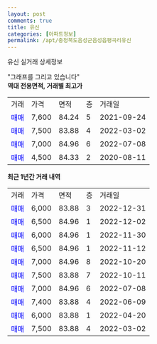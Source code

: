 ```yaml
---
layout: post
comments: true
title: 유신
categories: [아파트정보]
permalink: /apt/충청북도음성군음성읍평곡리유신
---
```


유신 실거래 상세정보

<script type="text/javascript">
  google.charts.load('current', {'packages':['line', 'corechart']});
  google.charts.setOnLoadCallback(drawChart);

  function drawChart() {
    var data = new google.visualization.DataTable();
    data.addColumn('date', '거래일');
    data.addColumn('number', "매매");
    data.addColumn('number', "전세");
    data.addColumn('number', "전매");

    data.addRows([[new Date(Date.parse("2022-12-31")), 6000, null, null], [new Date(Date.parse("2022-12-02")), 6500, null, null], [new Date(Date.parse("2022-11-30")), 6000, null, null], [new Date(Date.parse("2022-11-12")), 6500, null, null], [new Date(Date.parse("2022-10-20")), 7000, null, null], [new Date(Date.parse("2022-10-11")), 7500, null, null], [new Date(Date.parse("2022-07-08")), 7000, null, null], [new Date(Date.parse("2022-06-09")), 7400, null, null], [new Date(Date.parse("2022-04-20")), 6000, null, null], [new Date(Date.parse("2022-03-02")), 7500, null, null]]);

    var options = {
      hAxis: {
        format: 'yyyy/MM/dd'
      },    
      lineWidth: 0,
      pointsVisible: true,    
      title: '최근 1년간 유형별 실거래가 분포',
      legend: { position: 'bottom' }
    };

    var formatter = new google.visualization.NumberFormat({pattern:'###,###'} );
    formatter.format(data, 1);
    formatter.format(data, 2);
    
    setTimeout(function() {
        var chart = new google.visualization.LineChart(document.getElementById('columnchart_material'));
        chart.draw(data, (options));
        document.getElementById('loading').style.display = 'none';
    }, 200);
  }
</script>


<div id="loading" style="z-index:20; display: block; margin-left: 0px">"그래프를 그리고 있습니다"</div>
<div id="columnchart_material" style="width: 95%; margin-left: 0px; display: block"></div>
<!-- contents start -->
<b>역대 전용면적, 거래별 최고가</b>
<table class="sortable">
    <tr>
      <td>거래</td>
      <td>가격</td>
      <td>면적</td>
      <td>층</td>
      <td>거래일</td>
    </tr>
        <tr>
          <td><a style="color: blue">매매</a></td>
          <td>7,600</td>
          <td>84.24</td>
          <td>5</td>
          <td>2021-09-24</td>
        </tr>            <tr>
          <td><a style="color: blue">매매</a></td>
          <td>7,500</td>
          <td>83.88</td>
          <td>4</td>
          <td>2022-03-02</td>
        </tr>            <tr>
          <td><a style="color: blue">매매</a></td>
          <td>7,000</td>
          <td>84.96</td>
          <td>6</td>
          <td>2022-07-08</td>
        </tr>            <tr>
          <td><a style="color: blue">매매</a></td>
          <td>4,500</td>
          <td>84.33</td>
          <td>2</td>
          <td>2020-08-11</td>
        </tr>        
    
    
</table>

<b>최근 1년간 거래 내역</b>

<table class="sortable">
    <tr>
      <td>거래</td>
      <td>가격</td>
      <td>면적</td>
      <td>층</td>
      <td>거래일</td>
    </tr>
    <tr>
      <td><a style="color: blue">매매</a></td>
      <td>6,000</td>
      <td>83.88</td>
      <td>3</td>
      <td>2022-12-31</td>
    </tr>          <tr>
      <td><a style="color: blue">매매</a></td>
      <td>6,500</td>
      <td>84.96</td>
      <td>1</td>
      <td>2022-12-02</td>
    </tr>          <tr>
      <td><a style="color: blue">매매</a></td>
      <td>6,000</td>
      <td>84.96</td>
      <td>1</td>
      <td>2022-11-30</td>
    </tr>          <tr>
      <td><a style="color: blue">매매</a></td>
      <td>6,500</td>
      <td>84.96</td>
      <td>1</td>
      <td>2022-11-12</td>
    </tr>          <tr>
      <td><a style="color: blue">매매</a></td>
      <td>7,000</td>
      <td>84.96</td>
      <td>8</td>
      <td>2022-10-20</td>
    </tr>          <tr>
      <td><a style="color: blue">매매</a></td>
      <td>7,500</td>
      <td>83.88</td>
      <td>7</td>
      <td>2022-10-11</td>
    </tr>          <tr>
      <td><a style="color: blue">매매</a></td>
      <td>7,000</td>
      <td>84.96</td>
      <td>6</td>
      <td>2022-07-08</td>
    </tr>          <tr>
      <td><a style="color: blue">매매</a></td>
      <td>7,400</td>
      <td>83.88</td>
      <td>4</td>
      <td>2022-06-09</td>
    </tr>          <tr>
      <td><a style="color: blue">매매</a></td>
      <td>6,000</td>
      <td>83.88</td>
      <td>1</td>
      <td>2022-04-20</td>
    </tr>          <tr>
      <td><a style="color: blue">매매</a></td>
      <td>7,500</td>
      <td>83.88</td>
      <td>4</td>
      <td>2022-03-02</td>
    </tr>      </table>
<!-- contents end -->    

